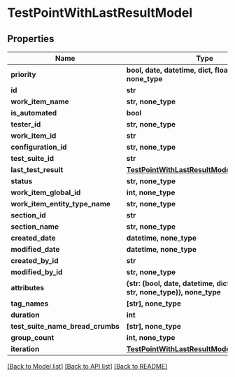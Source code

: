 # TestPointWithLastResultModel


## Properties
Name | Type | Description | Notes
------------ | ------------- | ------------- | -------------
**priority** | **bool, date, datetime, dict, float, int, list, str, none_type** |  | 
**id** | **str** |  | [optional] 
**work_item_name** | **str, none_type** |  | [optional] 
**is_automated** | **bool** |  | [optional] 
**tester_id** | **str, none_type** |  | [optional] 
**work_item_id** | **str** |  | [optional] 
**configuration_id** | **str, none_type** |  | [optional] 
**test_suite_id** | **str** |  | [optional] 
**last_test_result** | [**TestPointWithLastResultModelLastTestResult**](TestPointWithLastResultModelLastTestResult.md) |  | [optional] 
**status** | **str, none_type** |  | [optional] 
**work_item_global_id** | **int, none_type** |  | [optional] 
**work_item_entity_type_name** | **str, none_type** |  | [optional] 
**section_id** | **str** |  | [optional] 
**section_name** | **str, none_type** |  | [optional] 
**created_date** | **datetime, none_type** |  | [optional] 
**modified_date** | **datetime, none_type** |  | [optional] 
**created_by_id** | **str** |  | [optional] 
**modified_by_id** | **str, none_type** |  | [optional] 
**attributes** | **{str: (bool, date, datetime, dict, float, int, list, str, none_type)}, none_type** |  | [optional] 
**tag_names** | **[str], none_type** |  | [optional] 
**duration** | **int** |  | [optional] 
**test_suite_name_bread_crumbs** | **[str], none_type** |  | [optional] 
**group_count** | **int, none_type** |  | [optional] 
**iteration** | [**TestPointWithLastResultModelIteration**](TestPointWithLastResultModelIteration.md) |  | [optional] 

[[Back to Model list]](../README.md#documentation-for-models) [[Back to API list]](../README.md#documentation-for-api-endpoints) [[Back to README]](../README.md)


